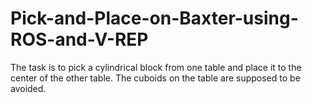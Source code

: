 # Pick-and-Place-on-Baxter-using-ROS-and-V-REP

The task is to pick a cylindrical block from one table and place it to the center of the other table.
The cuboids on the table are supposed to be avoided.
